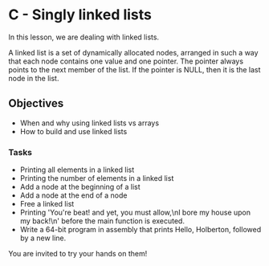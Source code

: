 # C - Singly linked lists
In this lesson, we are dealing with linked lists.

A linked list is a set of dynamically allocated nodes, arranged in such a way that each node contains one value and one pointer. The pointer always points to the next member of the list. If the pointer is NULL, then it is the last node in the list.

## Objectives
* When and why using linked lists vs arrays
* How to build and use linked lists

### Tasks
* Printing all elements in a linked list
* Printing the number of elements in a linked list
* Add a node at the beginning of a list
* Add a node at the end of a node
* Free a linked list
* Printing 'You're beat! and yet, you must allow,\nI bore my house upon my back!\n' before the main function is executed.
* Write a 64-bit program in assembly that prints Hello, Holberton, followed by a new line.

You are invited to try your hands on them!
